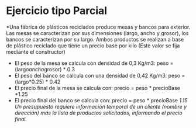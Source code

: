 # Ejercicio tipo Parcial
*Una fábrica de plásticos reciclados produce mesas y bancos para exterior. Las mesas se caracterizan por sus dimensiones (largo, ancho y grosor), los bancos se caracterizan por su largo.
Ambos productos se realizan a base de plástico reciclado que tiene un precio base por kilo (Este valor se fija mediante el constructor)
- El peso de la mesa se calcula con densidad de 0,3 Kg/m3: peso = (largo*ancho*grosor) * 0.3
- El peso del banco se calcula con una densidad de 0,42 Kg/m3: peso = (largo*0.25) * 0.42
- El precio final de la mesa se calcula con: precio = peso * precioBase *1.25
- El precio final del banco se calcula con: precio = peso * precioBase *1.15
Un presupuesto requiere información temporal de un cliente (nombre y dirección) más la lista de productos solicitados, informando el precio final.*